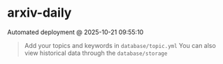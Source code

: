 # arxiv-daily
 Automated deployment @ 2025-10-21 09:55:10
> Add your topics and keywords in `database/topic.yml` 
> You can also view historical data through the `database/storage` 
